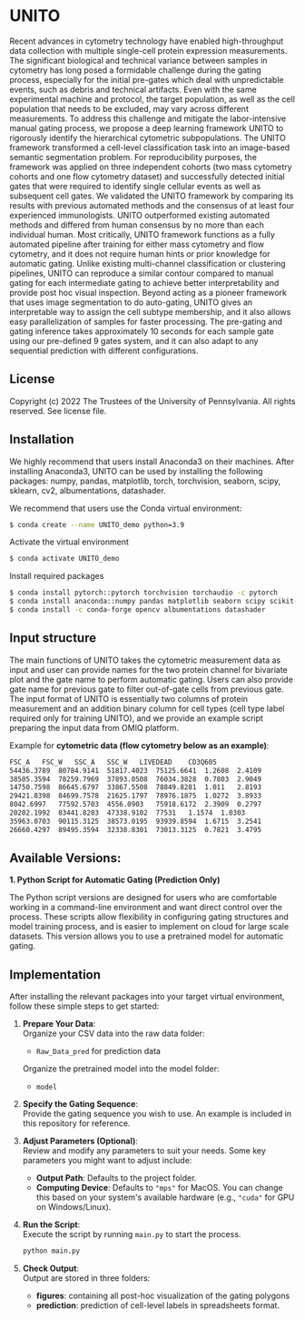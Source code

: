 # UNITO
Recent advances in cytometry technology have enabled high-throughput data collection with multiple single-cell protein expression measurements. The significant biological and technical variance between samples in cytometry has long posed a formidable challenge during the gating process, especially for the initial pre-gates which deal with unpredictable events, such as debris and technical artifacts. Even with the same experimental machine and protocol, the target population, as well as the cell population that needs to be excluded, may vary across different measurements. To address this challenge and mitigate the labor-intensive manual gating process, we propose a deep learning framework UNITO to rigorously identify the hierarchical cytometric subpopulations. The UNITO framework transformed a cell-level classification task into an image-based semantic segmentation problem. For reproducibility purposes, the framework was applied on three independent cohorts (two mass cytometry cohorts and one flow cytometry dataset) and successfully detected initial gates that were required to identify single cellular events as well as subsequent cell gates. We validated the UNITO framework by comparing its results with previous automated methods and the consensus of at least four experienced immunologists. UNITO outperformed existing automated methods and differed from human consensus by no more than each individual human. Most critically, UNITO framework functions as a fully automated pipeline after training for either mass cytometry and flow cytometry, and it does not require human hints or prior knowledge for automatic gating. Unlike existing multi-channel classification or clustering pipelines, UNITO can reproduce a similar contour compared to manual gating for each intermediate gating to achieve better interpretability and provide post hoc visual inspection. Beyond acting as a pioneer framework that uses image segmentation to do auto-gating, UNITO gives an interpretable way to assign the cell subtype membership, and it also allows easy parallelization of samples for faster processing. The pre-gating and gating inference takes approximately 10 seconds for each sample gate using our pre-defined 9 gates system, and it can also adapt to any sequential prediction with different configurations.


## License
Copyright (c) 2022 The Trustees of the University of Pennsylvania. All rights reserved. See license file. 

## Installation
We highly recommend that users install Anaconda3 on their machines. After installing Anaconda3, UNITO can be used by installing the following packages: numpy, pandas, matplotlib, torch, torchvision, seaborn, scipy, sklearn, cv2, albumentations, datashader.

We recommend that users use the Conda virtual environment:
```bash
$ conda create --name UNITO_demo python=3.9
```
Activate the virtual environment
```bash
$ conda activate UNITO_demo
```
Install required packages
```bash
$ conda install pytorch::pytorch torchvision torchaudio -c pytorch
$ conda install anaconda::numpy pandas matplotlib seaborn scipy scikit-learn 
$ conda install -c conda-forge opencv albumentations datashader
```

## Input structure
The main functions of UNITO takes the cytometric measurement data as input and user can provide names for the two protein channel for bivariate plot and the gate name to perform automatic gating. Users can also provide gate name for previous gate to filter out-of-gate cells from previous gate. The input format of UNITO is essentially two columns of protein measurement and an addition binary column for cell types (cell type label required only for training UNITO), and we provide an example script preparing the input data from OMIQ platform. 

Example for **cytometric data (flow cytometry below as an example)**:

```bash
FSC_A	FSC_W	SSC_A	SSC_W	LIVEDEAD	CD3Q605
54436.3789	80784.9141	51817.4023	75125.6641	1.2608	2.4109
38505.3594	78259.7969	37893.0508	76034.3828	0.7803	2.9049
14750.7598	86645.6797	33867.5508	78849.8281	1.011	2.8193
29421.8398	84699.7578	21625.1797	78976.1875	1.0272	3.8933
8042.6997	77592.5703	4556.0903	75918.6172	2.3909	0.2797
20202.1992	83441.8203	47338.9102	77531	1.1574	1.0303
35963.0703	90115.3125	38573.0195	93939.8594	1.6715	3.2541
26660.4297	89495.3594	32338.8301	73013.3125	0.7821	3.4795
```

## Available Versions:
**1. Python Script for Automatic Gating (Prediction Only)**

The Python script versions are designed for users who are comfortable working in a command-line environment and want direct control over the process. These scripts allow flexibility in configuring gating structures and model training process, and is easier to implement on cloud for large scale datasets. This version allows you to use a pretrained model for automatic gating.

## Implementation
After installing the relevant packages into your target virtual environment, follow these simple steps to get started:

1. **Prepare Your Data**:  
   Organize your CSV data into the raw data folder:
   - `Raw_Data_pred` for prediction data

   Organize the pretrained model into the model folder:
   - `model`

2. **Specify the Gating Sequence**:  
   Provide the gating sequence you wish to use. An example is included in this repository for reference.

3. **Adjust Parameters (Optional)**:  
   Review and modify any parameters to suit your needs. Some key parameters you might want to adjust include:
   - **Output Path**: Defaults to the project folder.
   - **Computing Device**: Defaults to `"mps"` for MacOS. You can change this based on your system's available hardware (e.g., `"cuda"` for GPU on Windows/Linux).

4. **Run the Script**:  
   Execute the script by running `main.py` to start the process.

   ```bash
   python main.py

5. **Check Output**:  
    Output are stored in three folders:
    - **figures**: containing all post-hoc visualization of the gating polygons
    - **prediction**: prediction of cell-level labels in spreadsheets format.